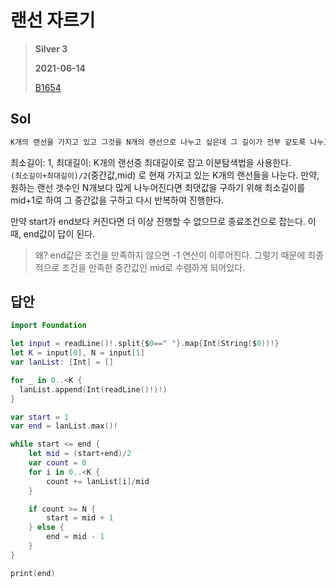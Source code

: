 # 랜선 자르기
> **Silver 3**
>
> **2021-06-14**
>
> [B1654](https://www.acmicpc.net/problem/1654)

## Sol

```xml
K개의 랜선을 가지고 있고 그것을 N개의 랜선으로 나누고 싶은데 그 길이가 전부 같도록 나누고 싶다. N개를 나눌 때 최대 길이를 구하시오
```

최소길이: 1, 최대길이: K개의 랜선중 최대길이로 잡고 이분탐색법을 사용한다.  
`(최소길이+최대길이)/2`(중간값,mid) 로 현재 가지고 있는 K개의 랜선들을 나눈다. 만약, 원하는 랜선 갯수인 N개보다 많게 나누어진다면 최댓값을 구하기 위해 최소길이를 mid+1로 하여 그 중간값을 구하고 다시 반복하여 진행한다. 


만약 start가 end보다 커진다면 더 이상 진행할 수 없으므로 종료조건으로 잡는다. 이때, end값이 답이 된다.
> 왜? end값은 조건을 만족하지 않으면 -1 연산이 이루어진다. 그렇기 때문에 최종적으로 조건을 만족한 중간값인 mid로 수렴하게 되어있다.


## 답안
```swift
import Foundation

let input = readLine()!.split{$0==" "}.map{Int(String($0))!}
let K = input[0], N = input[1]
var lanList: [Int] = []

for _ in 0..<K {
  lanList.append(Int(readLine()!)!)
}

var start = 1
var end = lanList.max()!

while start <= end {
    let mid = (start+end)/2  
    var count = 0
    for i in 0..<K {
        count += lanList[i]/mid
    }

    if count >= N {
        start = mid + 1
    } else {
        end = mid - 1
    }
}

print(end)
```
